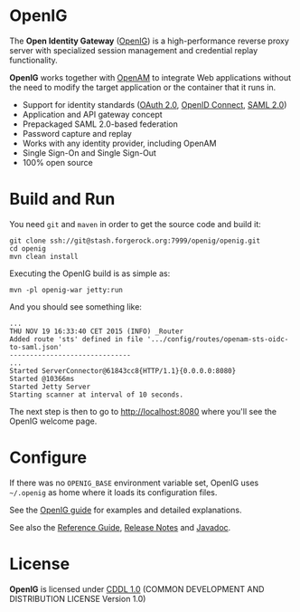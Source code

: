 <!--
  The contents of this file are subject to the terms of the Common Development and
  Distribution License (the License). You may not use this file except in compliance with the
  License.

  You can obtain a copy of the License at legal/CDDLv1.0.txt. See the License for the
  specific language governing permission and limitations under the License.

  When distributing Covered Software, include this CDDL Header Notice in each file and include
  the License file at legal/CDDLv1.0.txt. If applicable, add the following below the CDDL
  Header, with the fields enclosed by brackets [] replaced by your own identifying
  information: "Portions copyright [year] [name of copyright owner]".

  Copyright 2015 ForgeRock AS.
  -->
OpenIG
======

The **Open Identity Gateway** ([OpenIG](http://forgerock.org/openig)) is a high-performance reverse proxy server with
specialized session management and credential replay functionality.

**OpenIG** works together with [OpenAM](http://forgerock.org/openam) to integrate Web applications without the need to
modify the target application or the container that it runs in.

* Support for identity standards ([OAuth 2.0](https://tools.ietf.org/html/rfc6749), [OpenID Connect](http://openid.net/specs/openid-connect-core-1_0.html), [SAML 2.0](http://saml.xml.org/saml-specifications))
* Application and API gateway concept
* Prepackaged SAML 2.0-based federation
* Password capture and replay
* Works with any identity provider, including OpenAM
* Single Sign-On and Single Sign-Out
* 100% open source

Build and Run
=============

You need `git` and `maven` in order to get the source code and build it:
```
git clone ssh://git@stash.forgerock.org:7999/openig/openig.git
cd openig
mvn clean install
```

Executing the OpenIG build is as simple as:
```
mvn -pl openig-war jetty:run
```

And you should see something like:
```
...
THU NOV 19 16:33:40 CET 2015 (INFO) _Router
Added route 'sts' defined in file '.../config/routes/openam-sts-oidc-to-saml.json'
------------------------------
...
Started ServerConnector@61843cc8{HTTP/1.1}{0.0.0.0:8080}
Started @10366ms
Started Jetty Server
Starting scanner at interval of 10 seconds.
```

The next step is then to go to [http://localhost:8080](http://localhost:8080) where you'll see the OpenIG welcome page.

Configure
=========
If there was no `OPENIG_BASE` environment variable set, OpenIG uses `~/.openig` as home where it loads its configuration files.

See the [OpenIG guide](http://openig.forgerock.org/doc/bootstrap/gateway-guide/index.html) for examples and detailed explanations.

See also the [Reference Guide](http://openig.forgerock.org/doc/bootstrap/reference/index.html),
[Release Notes](http://openig.forgerock.org/doc/bootstrap/release-notes/index.html)
and [Javadoc](http://openig.forgerock.org/javadoc/index.html).

License
=======

**OpenIG** is licensed under [CDDL 1.0](legal/CDDLv1.0.txt) (COMMON DEVELOPMENT AND DISTRIBUTION LICENSE Version 1.0)
